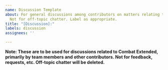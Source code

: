 ```yaml
---
name: Discussion Template
about: For general discussions among contributors on matters relating to the mod.
  Not for off-topic chatter. Label as appropriate.
title: "[Discussion]:"
labels: discussion
assignees: ''

---
```


**Note: These are to be used for discussions related to Combat Extended, primarily by team members and other contributors. Not for feedback, requests, etc. Off-topic chatter will be deleted.**
